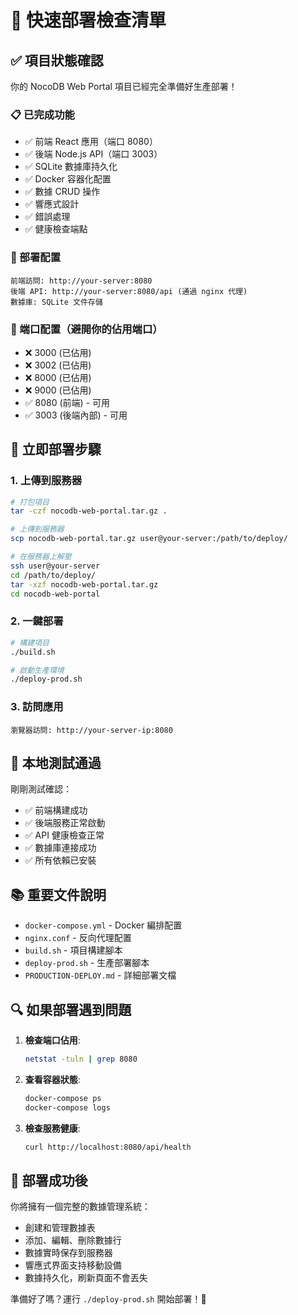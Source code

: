 # 🚀 快速部署檢查清單

## ✅ 項目狀態確認

你的 NocoDB Web Portal 項目已經完全準備好生產部署！

### 📋 已完成功能
- ✅ 前端 React 應用（端口 8080）
- ✅ 後端 Node.js API（端口 3003）
- ✅ SQLite 數據庫持久化
- ✅ Docker 容器化配置
- ✅ 數據 CRUD 操作
- ✅ 響應式設計
- ✅ 錯誤處理
- ✅ 健康檢查端點

### 🎯 部署配置
```
前端訪問: http://your-server:8080
後端 API: http://your-server:8080/api (通過 nginx 代理)
數據庫: SQLite 文件存儲
```

### 🔧 端口配置（避開你的佔用端口）
- ❌ 3000 (已佔用)
- ❌ 3002 (已佔用) 
- ❌ 8000 (已佔用)
- ❌ 9000 (已佔用)
- ✅ 8080 (前端) - 可用
- ✅ 3003 (後端內部) - 可用

## 🚀 立即部署步驟

### 1. 上傳到服務器
```bash
# 打包項目
tar -czf nocodb-web-portal.tar.gz .

# 上傳到服務器
scp nocodb-web-portal.tar.gz user@your-server:/path/to/deploy/

# 在服務器上解壓
ssh user@your-server
cd /path/to/deploy/
tar -xzf nocodb-web-portal.tar.gz
cd nocodb-web-portal
```

### 2. 一鍵部署
```bash
# 構建項目
./build.sh

# 啟動生產環境
./deploy-prod.sh
```

### 3. 訪問應用
```
瀏覽器訪問: http://your-server-ip:8080
```

## 🧪 本地測試通過

剛剛測試確認：
- ✅ 前端構建成功
- ✅ 後端服務正常啟動
- ✅ API 健康檢查正常
- ✅ 數據庫連接成功
- ✅ 所有依賴已安裝

## 📚 重要文件說明

- `docker-compose.yml` - Docker 編排配置
- `nginx.conf` - 反向代理配置
- `build.sh` - 項目構建腳本
- `deploy-prod.sh` - 生產部署腳本
- `PRODUCTION-DEPLOY.md` - 詳細部署文檔

## 🔍 如果部署遇到問題

1. **檢查端口佔用**:
   ```bash
   netstat -tuln | grep 8080
   ```

2. **查看容器狀態**:
   ```bash
   docker-compose ps
   docker-compose logs
   ```

3. **檢查服務健康**:
   ```bash
   curl http://localhost:8080/api/health
   ```

## 🎉 部署成功後

你將擁有一個完整的數據管理系統：
- 創建和管理數據表
- 添加、編輯、刪除數據行
- 數據實時保存到服務器
- 響應式界面支持移動設備
- 數據持久化，刷新頁面不會丟失

準備好了嗎？運行 `./deploy-prod.sh` 開始部署！🚀
